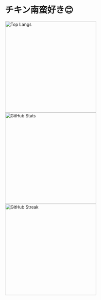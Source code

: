 # チキン南蛮好き😊


<!-- 使用言語ランキング -->
<img src="https://github-readme-stats.vercel.app/api/top-langs/?username=nitr0yukkuri&layout=compact&theme=light" alt="Top Langs" width="300"/>

<!-- GitHubステータス -->
<img src="https://github-readme-stats.vercel.app/api?username=nitr0yukkuri&show_icons=true&theme=light" alt="GitHub Stats" width="300"/>

<!-- コントリビューション連続日数 -->
<img src="https://github-readme-streak-stats.herokuapp.com/?user=nitr0yukkuri&theme=white-ice" alt="GitHub Streak" width="300"/>
